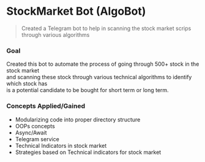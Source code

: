 # StockMarket Bot (AlgoBot)

> Created a Telegram bot to help in scanning the stock market scrips through various algorithms

### Goal
Created this bot to automate the process of going through 500+ stock in the stock market <br>
and scanning these stock through various technical algorithms to identify which stock has <br>
is a potential candidate to be bought for short term or long term.

### Concepts Applied/Gained
 - Modularizing code into proper directory structure
 - OOPs concepts
 - Async/Await
 - Telegram service
 - Technical Indicators in stock market
 - Strategies based on Technical indicators for stock market 